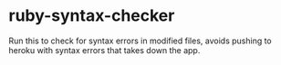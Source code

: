 # ruby-syntax-checker

Run this to check for syntax errors in modified files, avoids pushing to heroku with syntax errors that takes down the app.
